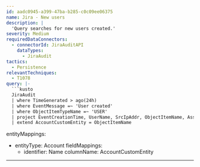 ```yaml
---
id: aadc0945-a399-47ba-b285-c0c09ee06375
name: Jira - New users
description: |
  'Query searches for new users created.'
severity: Medium
requiredDataConnectors:
  - connectorId: JiraAuditAPI
    dataTypes:
      - JiraAudit
tactics:
  - Persistence
relevantTechniques:
  - T1078
query: |-
  ```kusto
  JiraAudit
  | where TimeGenerated > ago(24h)
  | where EventMessage =~ 'User created'
  | where ObjectItemTypeName =~ 'USER'
  | project EventCreationTime, UserName, SrcIpAddr, ObjectItemName, AssociatedItems
  | extend AccountCustomEntity = ObjectItemName
  ```
entityMappings:
  - entityType: Account
    fieldMappings:
      - identifier: Name
        columnName: AccountCustomEntity
---
```


